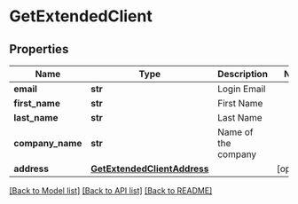 # GetExtendedClient

## Properties
Name | Type | Description | Notes
------------ | ------------- | ------------- | -------------
**email** | **str** | Login Email | 
**first_name** | **str** | First Name | 
**last_name** | **str** | Last Name | 
**company_name** | **str** | Name of the company | 
**address** | [**GetExtendedClientAddress**](GetExtendedClientAddress.md) |  | [optional] 

[[Back to Model list]](../README.md#documentation-for-models) [[Back to API list]](../README.md#documentation-for-api-endpoints) [[Back to README]](../README.md)


